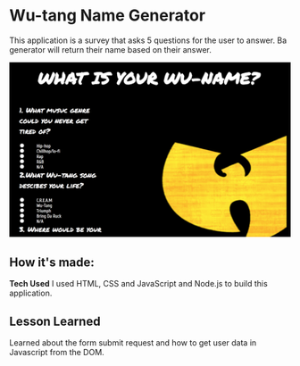 # Wu-tang Name Generator
This application is a survey that asks 5 questions for the user to answer. Ba generator will return their name based on their answer.

![alt tag](sc.png)

## How it's made:
**Tech Used** I used HTML, CSS and JavaScript and Node.js to build this application.

## Lesson Learned
Learned  about the form submit request and how to get user data in Javascript from the DOM. 

